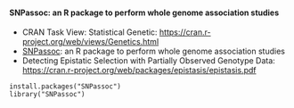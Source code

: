 #### SNPassoc: an R package to perform whole genome association studies

* CRAN Task View: Statistical Genetic: https://cran.r-project.org/web/views/Genetics.html
* [SNPassoc](https://cran.rstudio.com/web/packages/SNPassoc/SNPassoc.pdf): an R package to perform whole genome association studies
* Detecting Epistatic Selection with Partially Observed Genotype Data: https://cran.r-project.org/web/packages/epistasis/epistasis.pdf

```
install.packages("SNPassoc")
library("SNPassoc")
```
